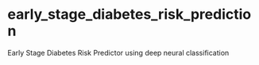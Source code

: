 # early_stage_diabetes_risk_prediction
Early Stage Diabetes Risk Predictor using deep neural classification
